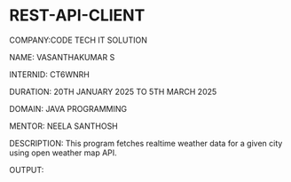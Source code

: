 # REST-API-CLIENT

COMPANY:CODE TECH IT SOLUTION 

NAME: VASANTHAKUMAR S

INTERNID: CT6WNRH 

DURATION: 20TH JANUARY 2025 TO 5TH MARCH 2025

DOMAIN: JAVA PROGRAMMING 

MENTOR: NEELA SANTHOSH

DESCRIPTION: This program fetches realtime weather data for a given city using open weather map API.

OUTPUT: 


